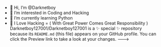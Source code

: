 - 👋 Hi, I’m @Darknetboy
- 👀 I’m interested in Coding and Hacking
- 🌱 I’m currently learning Python 
- 💞️ I Love Hacking 
  = ( With Great Power Comes Great Responsibility )
Darknetboy127001/Darknetboy127001 is a ✨ special ✨ repository because its `README.md` (this file) appears on your GitHub profile.
You can click the Preview link to take a look at your changes.
--->

